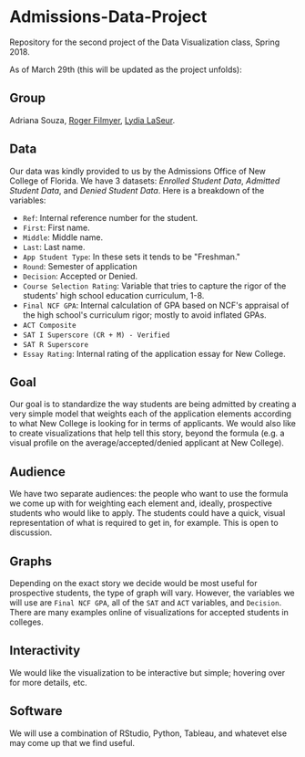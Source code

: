 # Admissions-Data-Project
Repository for the second project of the Data Visualization class, Spring 2018.

As of March 29th (this will be updated as the project unfolds):

## Group

Adriana Souza, [Roger Filmyer](https://github.com/rfilmyer), [Lydia LaSeur](https://github.com/lydialaseur).

## Data
Our data was kindly provided to us by the Admissions Office of New College of Florida. We have 3 datasets: _Enrolled Student Data_, _Admitted Student Data_, and _Denied Student Data_. Here is a breakdown of the variables:

+ `Ref`: Internal reference number for the student.
+ `First`: First name.
+ `Middle`: Middle name.
+ `Last`: Last name.
+ `App Student Type`: In these sets it tends to be "Freshman."
+ `Round`: Semester of application
+ `Decision`: Accepted or Denied.
+ `Course Selection Rating`: Variable that tries to capture the rigor of the students' high school education curriculum, 1-8.
+ `Final NCF GPA`: Internal calculation of GPA based on NCF's appraisal of the high school's curriculum rigor; mostly to avoid inflated GPAs.
+ `ACT Composite`
+ `SAT I Superscore (CR + M) - Verified`
+ `SAT R Superscore`
+ `Essay Rating`: Internal rating of the application essay for New College.


## Goal

Our goal is to standardize the way students are being admitted by creating a very simple model that weights each of the application elements according to what New College is looking for in terms of applicants. We would also like to create visualizations that help tell this story, beyond the formula (e.g. a visual profile on the average/accepted/denied applicant at New College).

## Audience

We have two separate audiences: the people who want to use the formula we come up with for weighting each element and, ideally, prospective students who would like to apply. The students could have a quick, visual representation of what is required to get in, for example. This is open to discussion.

## Graphs

Depending on the exact story we decide would be most useful for prospective students, the type of graph will vary. However, the variables we will use are `Final NCF GPA`, all of the `SAT` and `ACT` variables, and `Decision`. There are many examples online of visualizations for accepted students in colleges.

## Interactivity

We would like the visualization to be interactive but simple; hovering over for more details, etc.

## Software
We will use a combination of RStudio, Python, Tableau, and whatevet else may come up that we find useful.
